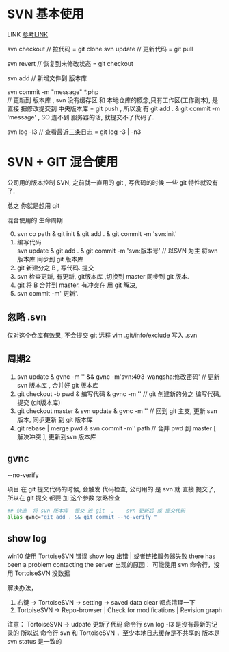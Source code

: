 # SVN 基本使用
LINK 
 [参考LINK](https://blog.csdn.net/mengdong_zy/article/details/78271247)
 
svn checkout <url> // 拉代码  = git clone <url>
svn update  // 更新代码 = git pull

svn revert <path> //   恢复到未修改状态 = git checkout  <path>  

svn add <file> // 新增文件到 版本库

svn commit -m "message" <file> <file2> *.php  
// 更新到 版本库 ,  svn  没有缓存区 和 本地仓库的概念,只有工作区(工作副本),  是直接 把修改提交到 中央版本库 = git push , 所以没 有  git add . & git commit -m 'message' , SO 连不到 服务器的话, 就提交不了代码了.

svn log -l3 // 查看最近三条日志    =   git log -3 | -n3

# SVN + GIT 混合使用

公司用的版本控制 SVN,  之前就一直用的 git , 写代码的时候 一些 git 特性就没有了. 

总之 你就是想用 git 

混合使用的 生命周期

0. svn co path  & git init & git add . & git commit -m 'svn:init'
1. 编写代码  
    svn update    & git add . & git commit -m 'svn:版本号'  // 以SVN 为主  将svn 版本库 同步到 git 版本库
2. git 新建分之 B , 写代码. 提交
3.  svn 检查更新,  有更新,  git版本库 ,切换到 master  同步到 git 版本. 
4. git  将 B 合并到  master.  有冲突在  用 git 解决,
5. svn commit -m' 更新'.

## 忽略 .svn
仅对这个仓库有效果, 不会提交 git 远程
vim .git/info/exclude
写入  .svn

## 周期2

1. svn update & gvnc -m ''  && gvnc -m'svn:493-wangsha:修改密码' // 更新 svn 版本库 , 合并好 git 版本库
2. git checkout -b pwd & 编写代码 & gvnc -m '' // git 创建新的分之 编写代码,提交 (git版本库)
3. git checkout master & svn update & gvnc -m '' // 回到 git 主支, 更新 svn 版本, 同步更新 到 git 版本库
4. git rebase | merge pwd & svn commit -m'' path // 合并 pwd 到 master  [ 解决冲突 ],  更新到svn 版本库


## gvnc

--no-verify

项目 在 git 提交代码的时候, 会触发 代码检查,
公司用的 是 svn 就 直接 提交了, 所以在  git 提交 都要 加  这个参数 忽略检查

```bash
## 快速  将 svn 版本库  提交 进 git  ,    svn 更新后 或 提交代码
alias gvnc="git add . && git commit --no-verify "

```

## show log
win10
使用 TortoiseSVN 错误
show log 出错 | 或者链接服务器失败
there has been a problem contacting the server
出现的原因： 可能使用 svn 命令行，没用 TortoiseSVN 没数据

解决办法， 
1. 右键 -> TortoiseSVN -> setting ->  saved data   clear 都点清理一下
2. TortoiseSVN ->  Repo-browser |  Check for modifications | Revision graph

注意：
TortoiseSVN -> udpate 更新了代码
命令行 svn log -l3  是没有最新的记录的
所以说 命令行 svn 和 TortoiseSVN ，至少本地日志缓存是不共享的
版本是 svn status  是一致的